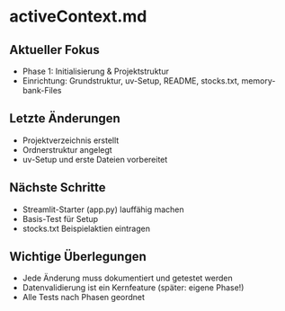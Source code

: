 # activeContext.md

## Aktueller Fokus
- Phase 1: Initialisierung & Projektstruktur
- Einrichtung: Grundstruktur, uv-Setup, README, stocks.txt, memory-bank-Files

## Letzte Änderungen
- Projektverzeichnis erstellt
- Ordnerstruktur angelegt
- uv-Setup und erste Dateien vorbereitet

## Nächste Schritte
- Streamlit-Starter (app.py) lauffähig machen
- Basis-Test für Setup
- stocks.txt Beispielaktien eintragen

## Wichtige Überlegungen
- Jede Änderung muss dokumentiert und getestet werden
- Datenvalidierung ist ein Kernfeature (später: eigene Phase!)
- Alle Tests nach Phasen geordnet

